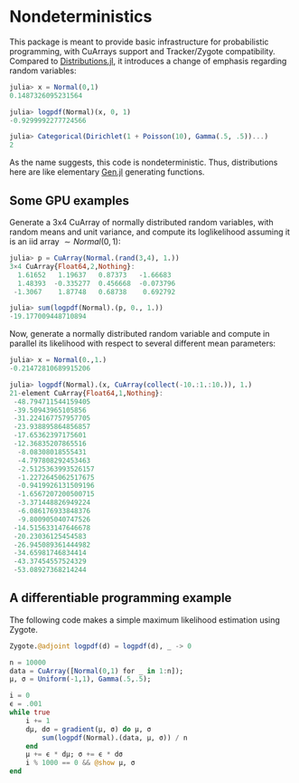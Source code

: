 # Nondeterministics

This package is meant to provide basic infrastructure for probabilistic programming, with CuArrays support and Tracker/Zygote compatibility.
Compared to [Distributions.jl](https://github.com/JuliaStats/Distributions.jl),
it introduces a change of emphasis regarding random variables:

```julia
julia> x = Normal(0,1)
0.1487326095231564

julia> logpdf(Normal)(x, 0, 1)
-0.9299992277724566

julia> Categorical(Dirichlet(1 + Poisson(10), Gamma(.5, .5))...)
2
```
As the name suggests, this code is nondeterministic.
Thus, distributions here are like elementary [Gen.jl](https://probcomp.github.io/Gen/) generating functions.

## Some GPU examples

Generate a 3x4 CuArray of normally distributed random variables, with random means and unit variance, and compute its loglikelihood assuming it is an iid array $\sim Normal(0,1)$:

```julia
julia> p = CuArray(Normal.(rand(3,4), 1.))
3×4 CuArray{Float64,2,Nothing}:
  1.61652   1.19637   0.87373   -1.66683
  1.48393  -0.335277  0.456668  -0.073796
 -1.3067    1.87748   0.68738    0.692792

julia> sum(logpdf(Normal).(p, 0., 1.))
-19.177009448710894
```

Now, generate a normally distributed random variable and compute in parallel its likelihood with respect to several different mean parameters:
```julia
julia> x = Normal(0.,1.)
-0.21472810689915206

julia> logpdf(Normal).(x, CuArray(collect(-10.:1.:10.)), 1.)
21-element CuArray{Float64,1,Nothing}:
 -48.794711544159405
 -39.50943965105856  
 -31.224167757957705
 -23.938895864856857
 -17.65362397175601  
 -12.36835207865516  
  -8.08308018555431  
  -4.797808292453463
  -2.5125363993526157
  -1.2272645062517675
  -0.9419926131509196
  -1.6567207200500715
  -3.371448826949224
  -6.086176933848376
  -9.800905040747526
 -14.515633147646678
 -20.23036125454583  
 -26.945089361444982
 -34.65981746834414  
 -43.37454557524329  
 -53.08927368214244  
```

## A differentiable programming example

The following code makes a simple maximum likelihood estimation using Zygote.
```julia
Zygote.@adjoint logpdf(d) = logpdf(d), _ -> 0

n = 10000
data = CuArray([Normal(0,1) for _ in 1:n]);
μ, σ = Uniform(-1,1), Gamma(.5,.5);

i = 0
ϵ = .001
while true
    i += 1
    dμ, dσ = gradient(μ, σ) do μ, σ
        sum(logpdf(Normal).(data, μ, σ)) / n
    end
    μ += ϵ * dμ; σ += ϵ * dσ
    i % 1000 == 0 && @show μ, σ
end
```
